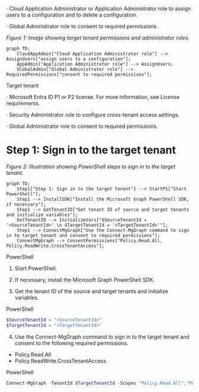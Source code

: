 · Cloud Application Administrator or Application Administrator role to assign users to a configuration and to delete a configuration.

· Global Administrator role to consent to required permissions.

_Figure 1: Image showing target tenant permissions and administrator roles._

```mermaid
graph TD;
    CloudAppAdmin["Cloud Application Administrator role"] --> AssignUsers["assign users to a configuration"];
    AppAdmin["Application Administrator role"] --> AssignUsers;
    GlobalAdmin["Global Administrator role"] --> RequiredPermissions["consent to required permissions"];
```

Target tenant

· Microsoft Entra ID P1 or P2 license. For more information, see License requirements.

· Security Administrator role to configure cross-tenant access settings.

· Global Administrator role to consent to required permissions.

# Step 1: Sign in to the target tenant

_Figure 2: Illustration showing PowerShell steps to sign in to the target tenant._

```mermaid
graph TD;
    Step1["Step 1: Sign in to the target tenant"] --> StartPS["Start PowerShell"];
    Step1 --> InstallSDK["Install the Microsoft Graph PowerShell SDK, if necessary"];
    Step1 --> GetTenantID["Get tenant ID of source and target tenants and initialize variables"];
    GetTenantID --> InitializeVars["$SourceTenantId = '<SourceTenantId>' \n $TargetTenantId = '<TargetTenantId>'"];
    Step1 --> ConnectMgGraph["Use the Connect-MgGraph command to sign in to target tenant and consent to required permissions"];
    ConnectMgGraph --> ConsentPermissions["Policy.Read.All, Policy.ReadWrite.CrossTenantAccess"];
```

PowerShell

1. Start PowerShell.

2. If necessary, install the Microsoft Graph PowerShell SDK.

3. Get the tenant ID of the source and target tenants and initialize variables.

PowerShell

```powershell
$SourceTenantId = "<SourceTenantId>"
$TargetTenantId = "<TargetTenantId>"
```

4. Use the Connect-MgGraph command to sign in to the target tenant and consent to the following required permissions.

- Policy.Read.All
- Policy.ReadWrite.CrossTenantAccess

PowerShell

```powershell
Connect-MgGraph -TenantId $TargetTenantId -Scopes "Policy.Read.All","Policy.ReadWrite.CrossTenantAccess"
```